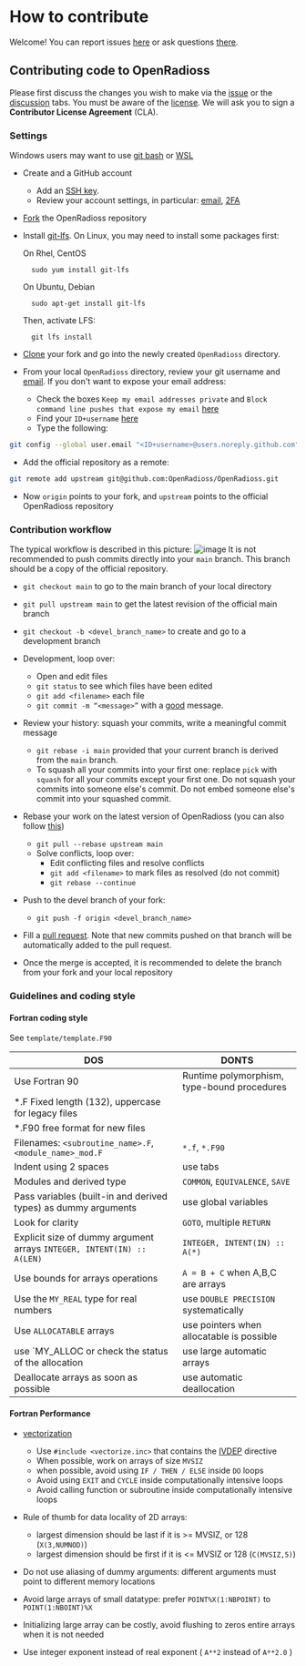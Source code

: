 # How to contribute

Welcome! You can report issues [here](https://github.com/OpenRadioss/OpenRadioss/issues) or ask questions [there](https://github.com/OpenRadioss/OpenRadioss/discussions).

## Contributing code to OpenRadioss

Please first discuss the changes you wish to make via the [issue](https://github.com/OpenRadioss/OpenRadioss/issues) or the [discussion](https://github.com/OpenRadioss/OpenRadioss/discussions) tabs.
You must be aware of the [license](./LICENSE.md). We will ask you to sign a **Contributor License Agreement** (CLA).

### Settings

Windows users may want to use [git bash](https://gitforwindows.org/) or [WSL](https://docs.microsoft.com/en-us/windows/wsl/install)

* Create and a GitHub account

  * Add an [SSH key](https://docs.github.com/en/authentication/connecting-to-github-with-ssh/generating-a-new-ssh-key-and-adding-it-to-the-ssh-agent).
  * Review your account settings, in particular: [email](https://docs.github.com/en/account-and-profile/setting-up-and-managing-your-github-user-account/managing-email-preferences/setting-your-commit-email-address), [2FA](https://docs.github.com/en/authentication/securing-your-account-with-two-factor-authentication-2fa/configuring-two-factor-authentication)

* [Fork](https://docs.github.com/en/get-started/quickstart/fork-a-repo) the OpenRadioss repository
* Install [git-lfs](https://git-lfs.github.com/).
  On Linux, you may need to install some packages first:
  
  On Rhel, CentOS

        sudo yum install git-lfs

  On Ubuntu, Debian
  
        sudo apt-get install git-lfs
        
   Then, activate LFS:

        git lfs install
        
* [Clone](https://docs.github.com/en/repositories/creating-and-managing-repositories/cloning-a-repository) your fork and go into the newly created `OpenRadioss` directory.
* From your local `OpenRadioss` directory, review your git username and [email](https://docs.github.com/en/account-and-profile/setting-up-and-managing-your-github-user-account/managing-email-preferences/setting-your-commit-email-address). If you don't want to expose your email address:

  * Check the boxes `Keep my email addresses private` and  `Block command line pushes that expose my email` [here](https://github.com/settings/emails)
  * Find your `ID+username` [here](https://github.com/settings/emails)
  * Type the following:

```bash
git config --global user.email "<ID+username>@users.noreply.github.com"
```

* Add the official repository as a remote:

```bash
git remote add upstream git@github.com:OpenRadioss/OpenRadioss.git
```

* Now `origin` points to your fork, and `upstream` points to the official OpenRadioss repository

### Contribution workflow

The typical workflow is described in this picture:
![image](/doc/workflow.png)
It is not recommended to push commits directly into your `main` branch. This branch should be a copy of the official repository.

* `git checkout main` to go to the main branch of your local directory
* `git pull upstream main` to get the latest revision of the official main branch
* `git checkout -b <devel_branch_name>` to create and go to a development branch
* Development, loop over:  

  * Open and edit files  
  * `git status` to see which files have been edited  
  * `git add <filename>` each file
  * `git commit -m “<message>”` with a [good](https://openpbs.atlassian.net/wiki/spaces/DG/pages/6193155/How+To+Write+a+Good+Git+Commit+Message) message.

* Review your history: squash your commits, write a meaningful commit message

  * `git rebase -i main` provided that your current branch is derived from the `main` branch.
  * To squash all your commits into your first one: replace `pick` with `squash` for all your commits except your first one. Do not squash your commits into someone else's commit. Do not embed someone else's commit into your squashed commit.

* Rebase your work on the latest version of OpenRadioss (you can also follow [this](https://openpbs.atlassian.net/wiki/spaces/DG/pages/1183744006/Rebasing+Your+Dev+Branch))

  * `git pull --rebase upstream main`  
  * Solve conflicts, loop over:  
    * Edit conflicting files and resolve conflicts
    * `git add <filename>` to mark files as resolved (do not commit)
    * `git rebase --continue`

* Push to the devel branch of your fork:

  * `git push -f origin <devel_branch_name>`

* Fill a [pull request](https://docs.github.com/en/pull-requests/collaborating-with-pull-requests/proposing-changes-to-your-work-with-pull-requests/creating-a-pull-request). Note that new commits pushed on that branch will be automatically added to the pull request.

* Once the merge is accepted, it is recommended to delete the branch from your fork and your local repository  

### Guidelines and coding style

#### Fortran coding style

See `template/template.F90`

| DOS                   | DONTS                       |
|-----------------------|-----------------------------|
| Use Fortran 90  |  Runtime polymorphism, type-bound procedures|
| *.F Fixed length (132), uppercase for legacy files     |   |
| *.F90 free format for new files                        |   |
| Filenames: `<subroutine_name>.F`, `<module_name>_mod.F` |`*.f`, `*.F90`   |
| Indent using 2 spaces | use tabs |
| Modules and derived type   |`COMMON`, `EQUIVALENCE`, `SAVE`|
| Pass variables (built-in and derived types) as dummy arguments | use global variables |
| Look for clarity                        |`GOTO`, multiple `RETURN` |
| Explicit size of dummy argument arrays  `INTEGER, INTENT(IN) :: A(LEN)`  | `INTEGER, INTENT(IN) :: A(*)` |
| Use bounds for arrays operations | `A = B + C` when A,B,C are arrays     |
| Use the `MY_REAL` type for real numbers  | use `DOUBLE PRECISION` systematically |
| Use `ALLOCATABLE` arrays |use pointers when allocatable is possible |
| use `MY_ALLOC or check the status of the allocation | use large automatic arrays |
| Deallocate arrays as soon as possible | use automatic deallocation |

#### Fortran Performance

* [vectorization](https://en.wikipedia.org/wiki/Automatic_vectorization)

  * Use `#include <vectorize.inc>` that contains the [IVDEP](https://www.intel.com/content/www/us/en/develop/documentation/fortran-compiler-oneapi-dev-guide-and-reference/top/language-reference/a-to-z-reference/h-to-i/ivdep.html) directive
  * When possible, work on arrays of size `MVSIZ`
  * when possible, avoid using `IF / THEN / ELSE` inside `DO` loops
  * Avoid using `EXIT` and `CYCLE` inside computationally intensive loops
  * Avoid calling function or subroutine inside computationally intensive loops

* Rule of thumb for data locality of 2D arrays:
  * largest dimension should be last if it is >= MVSIZ, or 128 (`X(3,NUMNOD)`)
  * largest dimension should be first if it is <= MVSIZ or 128 (`C(MVSIZ,5)`)

* Do not use aliasing of dummy arguments: different arguments must point to different memory locations
* Avoid large arrays of small datatype: prefer `POINT%X(1:NBPOINT)` to `POINT(1:NBOINT)%X`
* Initializing large array can be costly, avoid flushing to zeros entire arrays when it is not needed
* Use integer exponent instead of real exponent ( `A**2` instead of `A**2.0` )
